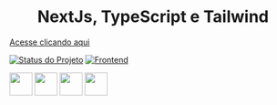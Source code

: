 <h1 align="center">NextJs, TypeScript e Tailwind</h1>

[Acesse clicando aqui](https://nextjs-typescript-tailwind-frontend.vercel.app/)

[![Status do Projeto](https://img.shields.io/badge/Status-Em%20Desenvolvimento-yellow?style=for-the-badge)]()
[![Frontend](https://img.shields.io/website?label=Frontend&style=for-the-badge&url=https://nextjs-typescript-tailwind-frontend.vercel.app)](https://nextjs-typescript-tailwind-frontend.vercel.app)

<div>
  <img src="https://cdn.jsdelivr.net/gh/devicons/devicon@latest/icons/vscode/vscode-original-wordmark.svg" width="40" height="40"/>
  <img src="https://cdn.jsdelivr.net/gh/devicons/devicon@latest/icons/nextjs/nextjs-original.svg" width="40" height="40"/>
  <img src="https://cdn.jsdelivr.net/gh/devicons/devicon@latest/icons/typescript/typescript-original.svg" width="40" height="40"/>
  <img src="https://cdn.jsdelivr.net/gh/devicons/devicon@latest/icons/tailwindcss/tailwindcss-original.svg" width="40" height="40"/>
</div>
